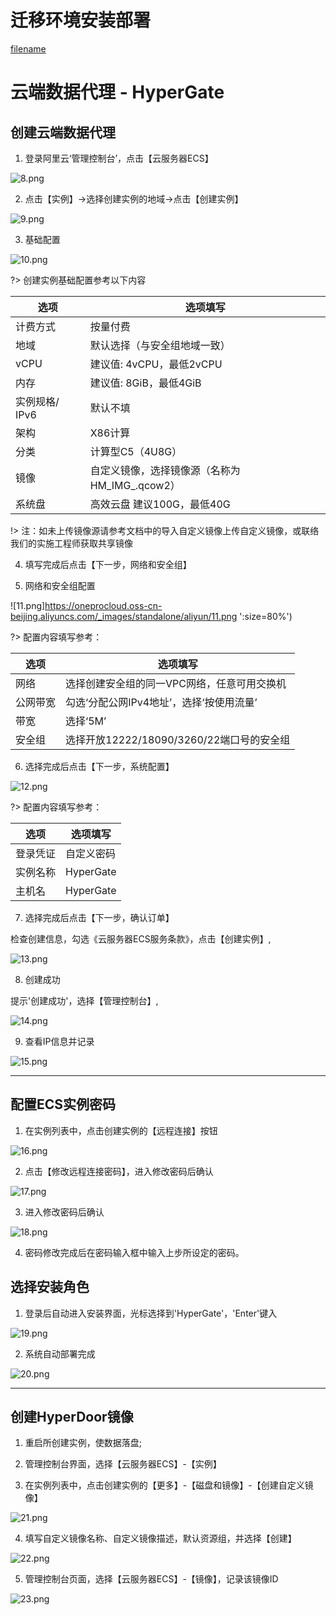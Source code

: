 
# 迁移环境安装部署
[filename](../vmdeploy.md ':include')

# 云端数据代理 - HyperGate

## 创建云端数据代理

1. 登录阿里云‘管理控制台’，点击【云服务器ECS】

![8.png](https://oneprocloud.oss-cn-beijing.aliyuncs.com/_images/standalone/aliyun/8.png ':size=80%')

2. 点击【实例】→选择创建实例的地域→点击【创建实例】

![9.png](https://oneprocloud.oss-cn-beijing.aliyuncs.com/_images/standalone/aliyun/9.png ':size=80%')

3. 基础配置

![10.png](https://oneprocloud.oss-cn-beijing.aliyuncs.com/_images/standalone/aliyun/10.png ':size=80%')

?> 创建实例基础配置参考以下内容

选项  | 选项填写
-----------------| -------------
计费方式   | 按量付费
地域 | 默认选择（与安全组地域一致）
vCPU | 建议值: 4vCPU，最低2vCPU
内存      | 建议值: 8GiB，最低4GiB
实例规格/ IPv6  | 默认不填
架构 | X86计算
分类  | 计算型C5（4U8G）
镜像 | 自定义镜像，选择镜像源（名称为HM_IMG_<date>.qcow2）
系统盘 | 高效云盘 建议100G，最低40G

!> 注：如未上传镜像源请参考文档中的导入自定义镜像上传自定义镜像，或联络我们的实施工程师获取共享镜像

4. 填写完成后点击【下一步，网络和安全组】

5. 网络和安全组配置

![11.png]https://oneprocloud.oss-cn-beijing.aliyuncs.com/_images/standalone/aliyun/11.png ':size=80%')

?> 配置内容填写参考：

选项  | 选项填写
-----------------| -------------
网络   | 选择创建安全组的同一VPC网络，任意可用交换机
公网带宽| 勾选‘分配公网IPv4地址’，选择‘按使用流量’
带宽 | 选择‘5M’
安全组    | 选择开放12222/18090/3260/22端口号的安全组

6. 选择完成后点击【下一步，系统配置】

![12.png](https://oneprocloud.oss-cn-beijing.aliyuncs.com/_images/standalone/aliyun/12.png" ':size=80%')

?> 配置内容填写参考：

选项  | 选项填写
-----------------| -------------
登录凭证| 自定义密码
实例名称| HyperGate
主机名 | HyperGate

7. 选择完成后点击【下一步，确认订单】

检查创建信息，勾选《云服务器ECS服务条款》，点击【创建实例】,

![13.png](https://oneprocloud.oss-cn-beijing.aliyuncs.com/_images/standalone/aliyun/13.png" ':size=80%')

8. 创建成功

提示'创建成功'，选择【管理控制台】,

![14.png](https://oneprocloud.oss-cn-beijing.aliyuncs.com/_images/standalone/aliyun/14.png" ':size=80%')

9. 查看IP信息并记录

![15.png](https://oneprocloud.oss-cn-beijing.aliyuncs.com/_images/standalone/aliyun/15.png" ':size=80%')

---

## 配置ECS实例密码

1. 在实例列表中，点击创建实例的【远程连接】按钮

![16.png](https://oneprocloud.oss-cn-beijing.aliyuncs.com/_images/standalone/aliyun/16.png" ':size=80%')

2. 点击【修改远程连接密码】，进入修改密码后确认

![17.png](https://oneprocloud.oss-cn-beijing.aliyuncs.com/_images/standalone/aliyun/17.png" ':size=80%')

3. 进入修改密码后确认

![18.png](https://oneprocloud.oss-cn-beijing.aliyuncs.com/_images/standalone/aliyun/18.png" ':size=80%')

4. 密码修改完成后在密码输入框中输入上步所设定的密码。

## 选择安装角色

1. 登录后自动进入安装界面，光标选择到'HyperGate'，'Enter'键入

![19.png](https://oneprocloud.oss-cn-beijing.aliyuncs.com/_images/standalone/aliyun/19.png" ':size=80%')

2. 系统自动部署完成

![20.png](https://oneprocloud.oss-cn-beijing.aliyuncs.com/_images/standalone/aliyun/20.png" ':size=80%')

---

## 创建HyperDoor镜像

1. 重启所创建实例，使数据落盘;

2. 管理控制台界面，选择【云服务器ECS】-【实例】

3. 在实例列表中，点击创建实例的【更多】-【磁盘和镜像】-【创建自定义镜像】

![21.png](https://oneprocloud.oss-cn-beijing.aliyuncs.com/_images/standalone/aliyun/21.png" ':size=80%')

4. 填写自定义镜像名称、自定义镜像描述，默认资源组，并选择【创建】

![22.png](https://oneprocloud.oss-cn-beijing.aliyuncs.com/_images/standalone/aliyun/22.png" ':size=80%')

5. 管理控制台页面，选择【云服务器ECS】-【镜像】，记录该镜像ID

![23.png](https://oneprocloud.oss-cn-beijing.aliyuncs.com/_images/standalone/aliyun/23.png" ':size=80%')